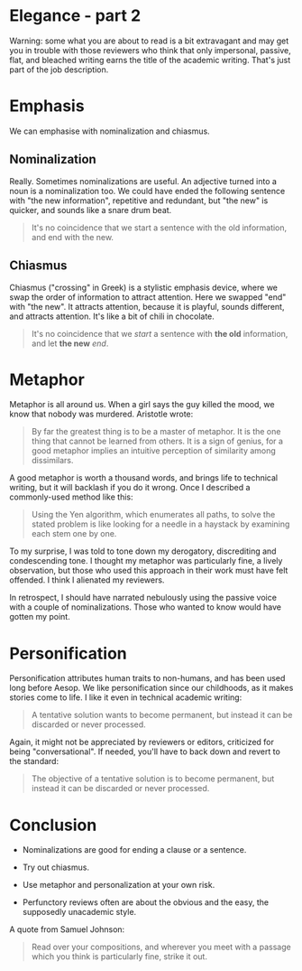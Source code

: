 # Elegance - part 2

Warning: some what you are about to read is a bit extravagant and may
get you in trouble with those reviewers who think that only
impersonal, passive, flat, and bleached writing earns the title of the
academic writing.  That's just part of the job description.

# Emphasis

We can emphasise with nominalization and chiasmus.

## Nominalization

Really.  Sometimes nominalizations are useful.  An adjective turned
into a noun is a nominalization too.  We could have ended the
following sentence with "the new information", repetitive and
redundant, but "the new" is quicker, and sounds like a snare drum
beat.

> It's no coincidence that we start a sentence with the old
> information, and end with the new.

## Chiasmus

Chiasmus ("crossing" in Greek) is a stylistic emphasis device, where
we swap the order of information to attract attention.  Here we
swapped "end" with "the new".  It attracts attention, because it is
playful, sounds different, and attracts attention.  It's like a bit of
chili in chocolate.

> It's no coincidence that we *start* a sentence with **the old**
> information, and let **the new** *end*.

# Metaphor

Metaphor is all around us.  When a girl says the guy killed the mood,
we know that nobody was murdered.  Aristotle wrote:

> By far the greatest thing is to be a master of metaphor.  It is the
> one thing that cannot be learned from others.  It is a sign of
> genius, for a good metaphor implies an intuitive perception of
> similarity among dissimilars.

A good metaphor is worth a thousand words, and brings life to
technical writing, but it will backlash if you do it wrong.  Once I
described a commonly-used method like this:

> Using the Yen algorithm, which enumerates all paths, to solve the
> stated problem is like looking for a needle in a haystack by
> examining each stem one by one.

To my surprise, I was told to tone down my derogatory, discrediting
and condescending tone.  I thought my metaphor was particularly fine,
a lively observation, but those who used this approach in their work
must have felt offended.  I think I alienated my reviewers.

In retrospect, I should have narrated nebulously using the passive
voice with a couple of nominalizations.  Those who wanted to know
would have gotten my point.

# Personification

Personification attributes human traits to non-humans, and has been
used long before Aesop.  We like personification since our childhoods,
as it makes stories come to life.  I like it even in technical
academic writing:

> A tentative solution wants to become permanent, but instead it can
> be discarded or never processed.

Again, it might not be appreciated by reviewers or editors, criticized
for being "conversational".  If needed, you'll have to back down and
revert to the standard:

> The objective of a tentative solution is to become permanent, but
> instead it can be discarded or never processed.

# Conclusion

* Nominalizations are good for ending a clause or a sentence.

* Try out chiasmus.

* Use metaphor and personalization at your own risk.

* Perfunctory reviews often are about the obvious and the easy, the
  supposedly unacademic style.

A quote from Samuel Johnson:

> Read over your compositions, and wherever you meet with a passage
> which you think is particularly fine, strike it out.
